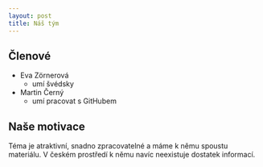 ```yaml
---
layout: post
title: Náš tým
---
```


## Členové

- Eva Zörnerová
    - umí švédsky
- Martin Černý
    - umí pracovat s GitHubem

## Naše motivace

Téma je atraktivní, snadno zpracovatelné a máme k němu spoustu materiálu. V českém prostředí k němu navíc neexistuje dostatek informací.

